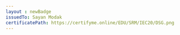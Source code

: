 ```yaml
--- 
layout : newBadge 
issuedTo: Sayan Modak
certificatePath: https://certifyme.online/EDU/SRM/IEC20/DSG.png
--- 
```

